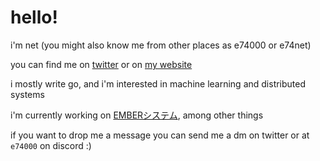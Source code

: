 # hello!

i'm net (you might also know me from other places as e74000 or e74net)

you can find me on [twitter](https://x.com/e74net) or on [my website](https://e74000.net/)

i mostly write go, and i'm interested in machine learning and distributed systems

i'm currently working on [EMBERシステム](https://ember.e74000.net/), among other things

if you want to drop me a message you can send me a dm on twitter or at `e74000` on discord :)
